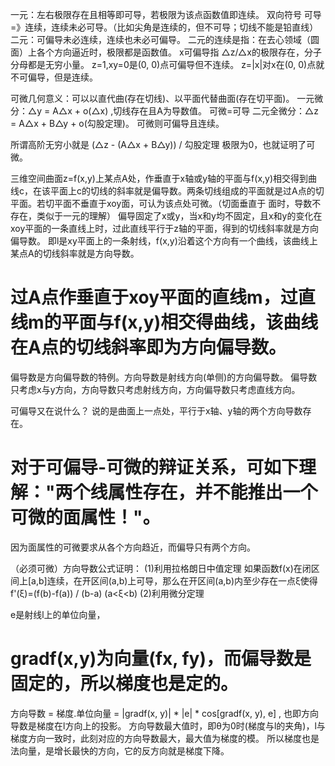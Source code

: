 一元：左右极限存在且相等即可导，若极限为该点函数值即连续。  双向符号 可导=》连续，连续未必可导。（比如尖角是连续的，但不可导；切线不能是铅直线）
二元：可偏导未必连续，连续也未必可偏导。 二元的连续是指：在去心领域（圆面）上各个方向逼近时，极限都是函数值。
x可偏导指 △z/△x的极限存在，分子分母都是无穷小量。  z=1,xy=0是(0, 0)点可偏导但不连续。  z=|x|对x在(0, 0)点就不可偏导，但是连续。

可微几何意义：可以以直代曲(存在切线)、以平面代替曲面(存在切平面)。
一元微分：△y = A△x + o(△x) ,切线存在且A为导数值。   可微=可导
二元全微分：△z = A△x + B△y + o(勾股定理)。  可微则可偏导且连续。

所谓高阶无穷小就是  (△z - (A△x + B△y)) / 勾股定理  极限为0，也就证明了可微。

三维空间曲面z=f(x,y)上某点A处，作垂直于x轴或y轴的平面与f(x,y)相交得到曲线c，在该平面上c的切线的斜率就是偏导数。两条切线组成的平面就是过A点的切平面。若切平面不垂直于xoy面，可认为该点处可微。（切面垂直于 面时，导数不存在，类似于一元的理解）
偏导固定了x或y，当x和y均不固定，且x和y的变化在xoy平面的一条直线上时，过此直线平行于z轴的平面，得到的切线斜率就是方向偏导数。
即l是xy平面上的一条射线，f(x,y)沿着这个方向有一个曲线，该曲线上某点A的切线斜率就是方向导数。
# 过A点作垂直于xoy平面的直线m，过直线m的平面与f(x,y)相交得曲线，该曲线在A点的切线斜率即为方向偏导数。

偏导数是方向偏导数的特例。方向导数是射线方向(单侧)的方向偏导数。
偏导数只考虑x与y方向，方向导数只考虑射线方向，方向偏导数只考虑直线方向。

可偏导又在说什么？
说的是曲面上一点处，平行于x轴、y轴的两个方向导数存在。
# 对于可偏导-可微的辩证关系，可如下理解："两个线属性存在，并不能推出一个可微的面属性！"。
因为面属性的可微要求从各个方向趋近，而偏导只有两个方向。

（必须可微）方向导数公式证明：
(1)利用拉格朗日中值定理
    如果函数f(x)在闭区间上[a,b]连续，在开区间(a,b)上可导，那么在开区间(a,b)内至少存在一点ξ使得f'(ξ)=(f(b)-f(a)) / (b-a)    (a<ξ<b)
(2)利用微分定理

e是射线l上的单位向量，
# gradf(x,y)为向量(fx, fy)，而偏导数是固定的，所以梯度也是定的。
方向导数 = 梯度.单位向量 = |gradf(x, y)| * |e| * cos[gradf(x, y), e]  , 也即方向导数是梯度在l方向上的投影。
方向导数最大值时，即θ为0时(梯度与l的夹角)，l与梯度方向一致时，此刻对应的方向导数最大，最大值为梯度的模。
所以梯度也是法向量，是增长最快的方向，它的反方向就是梯度下降。